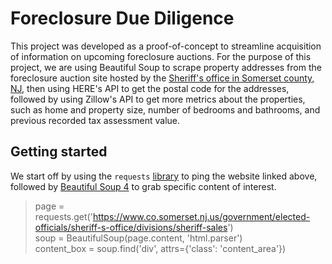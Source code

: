 # Foreclosure Due Diligence
This project was developed as a proof-of-concept to streamline acquisition of information on upcoming foreclosure auctions. For the purpose of this project, we are using Beautiful Soup to scrape property addresses from the foreclosure auction site hosted by the [Sheriff's office in Somerset county, NJ](https://www.co.somerset.nj.us/government/elected-officials/sheriff-s-office/divisions/sheriff-sales), then using HERE's API to get the postal code for the addresses, followed by using Zillow's API to get more metrics about the properties, such as home and property size, number of bedrooms and bathrooms, and previous recorded tax assessment value.

## Getting started
We start off by using the `requests` [library](http://docs.python-requests.org/en/master/) to ping the website linked above, followed by [Beautiful Soup 4](https://www.crummy.com/software/BeautifulSoup/) to grab specific content of interest. 

>page = requests.get('https://www.co.somerset.nj.us/government/elected-officials/sheriff-s-office/divisions/sheriff-sales')  
>soup = BeautifulSoup(page.content, 'html.parser')  
>content_box = soup.find('div', attrs={'class': 'content_area'})  
